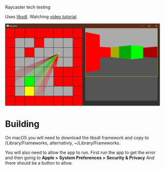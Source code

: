 Raycaster tech testing

Uses [libsdl](https://www.libsdl.org/). 
Watching [video tutorial](https://youtu.be/gYRrGTC7GtA?si=nZjOVW72W01-kSp5).

![](art/raycaster.webp)

# Building
On macOS you will need to download the libsdl framework and copy to /Library/Frameworks, alternativly, ~/Library/Frameworks.

You will also need to allow the app to run. First run the app to get the error and then going to **Apple > System Preferences > Security & Privacy** And there should be a button to allow.

